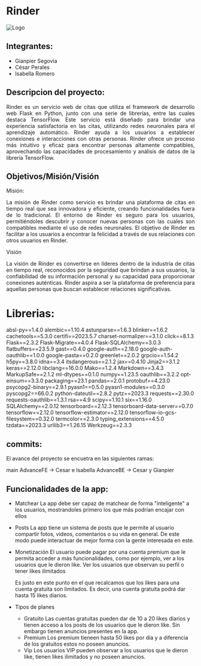 # Rinder

![Logo](./static/images/logo/logofucsia.PNG)



## Integrantes:
- Gianpier Segovia
- César Perales
- Isabella Romero

## Descripcion del proyecto:

<p align="justify">
Rinder es un servicio web de citas que utiliza el framework de desarrollo web Flask en Python, junto con una serie de librerías, entre las cuales destaca TensorFlow. Este servicio está diseñado para brindar una experiencia satisfactoria en las citas, utilizando redes neuronales para el aprendizaje automático. Rinder ayuda a los usuarios a establecer conexiones e interacciones con otras personas. Rinder ofrece un proceso más intuitivo y eficaz para encontrar personas altamente compatibles, aprovechando las capacidades de procesamiento y análisis de datos de la librería TensorFlow.
</p>


## Objetivos/Misión/Visión


Misión:
<p align="justify">
La misión de Rinder como servicio es brindar una plataforma de citas en tiempo real que sea innovadora y eficiente, creando funcionalidades fuera de lo tradicional. El entorno de Rinder es seguro para los usuarios, permitiéndoles descubrir y conocer nuevas personas con las cuales son compatibles mediante el uso de redes neuronales. El objetivo de Rinder es facilitar a los usuarios a encontrar la felicidad a través de sus relaciones con otros usuarios en Rinder.
</p>

Visión

<p align="justify">
La visión de Rinder es convertirse en líderes dentro de la industria de citas en tiempo real, reconocidos por la seguridad que brindan a sus usuarios, la confiabilidad de su información personal y su capacidad para proporcionar conexiones auténticas. Rinder aspira a ser la plataforma de preferencia para aquellas personas que buscan establecer relaciones significativas.
</p>


# Librerias:

absl-py==1.4.0
alembic==1.10.4
astunparse==1.6.3
blinker==1.6.2
cachetools==5.3.0
certifi==2023.5.7
charset-normalizer==3.1.0
click==8.1.3
Flask==2.3.2
Flask-Migrate==4.0.4
Flask-SQLAlchemy==3.0.3
flatbuffers==23.5.9
gast==0.4.0
google-auth==2.18.0
google-auth-oauthlib==1.0.0
google-pasta==0.2.0
greenlet==2.0.2
grpcio==1.54.2
h5py==3.8.0
idna==3.4
itsdangerous==2.1.2
jax==0.4.10
Jinja2==3.1.2
keras==2.12.0
libclang==16.0.0
Mako==1.2.4
Markdown==3.4.3
MarkupSafe==2.1.2
ml-dtypes==0.1.0
numpy==1.23.5
oauthlib==3.2.2
opt-einsum==3.3.0
packaging==23.1
pandas==2.0.1
protobuf==4.23.0
psycopg2-binary==2.9.1
pyasn1==0.5.0
pyasn1-modules==0.3.0
pyscopg2==66.0.2
python-dateutil==2.8.2
pytz==2023.3
requests==2.30.0
requests-oauthlib==1.3.1
rsa==4.9
scipy==1.10.1
six==1.16.0
SQLAlchemy==2.0.12
tensorboard==2.12.3
tensorboard-data-server==0.7.0
tensorflow==2.12.0
tensorflow-estimator==2.12.0
tensorflow-io-gcs-filesystem==0.32.0
termcolor==2.3.0
typing_extensions==4.5.0
tzdata==2023.3
urllib3==1.26.15
Werkzeug==2.3.3


## commits:

El avance del proyecto se encuetra en las siguientes ramas:

main
AdvanceFE -> Cesar e Isabella
AdvanceBE -> Cesar y Gianpier
  


## Funcionalidades de la app:
- Matchear
	La app debe ser capaz de matchear de forma "inteligente" a los usuarios, mostrandoles primero los que más podrían encajar con ellos

- Posts
	La app tiene un sistema de posts que le permite al usuario compartir fotos, videos, comentarios o su vida en general. De este modo puede interactuar de mejor forma con la gente interesada en este.

- Monetización
	El usuario puede pagar por una cuenta premium que le permita acceder a más funcionalidades, como por ejemplo, ver a los usuarios que le dieron like. Ver los usuarios que observan su perfil o tener likes ilimitados

	Es justo en este punto en el que recalcamos que los likes para una cuenta gratuita son limitados. Es decir, una cuenta gratuita podrá dar hasta 15 likes diarios.

- Tipos de planes
	- Gratuito
		Las cuentas gratuitas pueden dar de 10 a 20 likes diarios y tienen acceso a los posts de los usuarios que le dieron like. Sin embargo tienen anuncios presentes en la app.
	- Premium
		Los premium tieneen hasta 50 likes por día y a diferencia de los gratuitos estos no poseen anuncios.
	- Vip
		Los usuarios VIP pueden observar a los usuarios que le dieron like, tienen likes ilimitados y no poseen anuncios.
